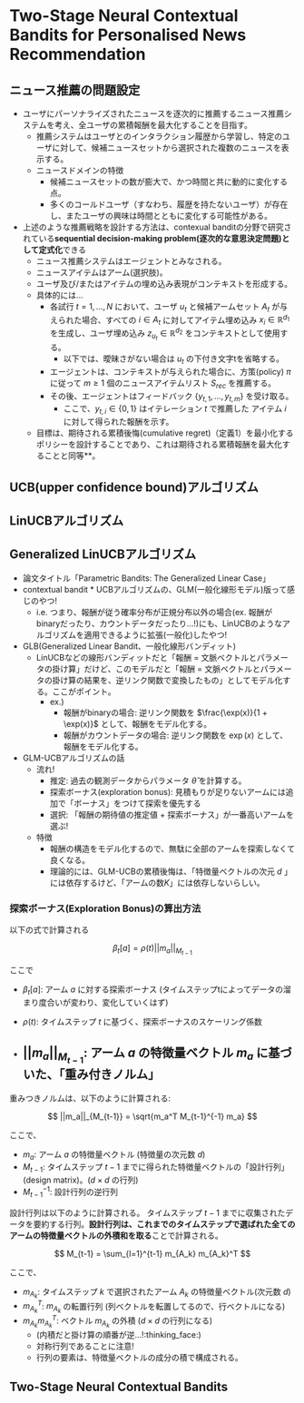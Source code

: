 # Two-Stage Neural Contextual Bandits for Personalised News Recommendation

## ニュース推薦の問題設定

- ユーザにパーソナライズされたニュースを逐次的に推薦するニュース推薦システムを考え、全ユーザの累積報酬を最大化することを目指す。
  - 推薦システムはユーザとのインタラクション履歴から学習し、特定のユーザに対して、候補ニュースセットから選択された複数のニュースを表示する。
  - ニュースドメインの特徴
    - 候補ニュースセットの数が膨大で、かつ時間と共に動的に変化する点。
    - 多くのコールドユーザ（すなわち、履歴を持たないユーザ）が存在し、またユーザの興味は時間とともに変化する可能性がある。
- 上述のような推薦戦略を設計する方法は、contexual banditの分野で研究されている**sequential decision-making problem(逐次的な意思決定問題)として定式化**できる
  - ニュース推薦システムはエージェントとみなされる。
  - ニュースアイテムはアーム(選択肢)。
  - ユーザ及び/またはアイテムの埋め込み表現がコンテキストを形成する。
  - 具体的には...
    - 各試行 $t = 1, \ldots, N$ において、ユーザ $u_t$ と候補アームセット $A_t$ が与えられた場合、すべての $i \in A_t$ に対してアイテム埋め込み $x_i \in \mathbb{R}^{d_1}$ を生成し、ユーザ埋め込み $z_{u_t} \in \mathbb{R}^{d_2}$ をコンテキストとして使用する。
      - 以下では、曖昧さがない場合は $u_t$ の下付き文字tを省略する。
    - エージェントは、コンテキストが与えられた場合に、方策(policy) $\pi$ に従って $m \geq 1$ 個のニュースアイテムリスト $S_{rec}$ を推薦する。
    - その後、エージェントはフィードバック $\{y_{t,1}, \ldots, y_{t,m}\}$ を受け取る。
      - ここで、$y_{t,i} \in \{0, 1\}$ はイテレーション $t$ で推薦した アイテム $i$ に対して得られた報酬を示す。
  - 目標は、期待される累積後悔(cumulative regret)（定義1）を最小化するポリシーを設計することであり、これは期待される累積報酬を最大化することと同等**。

## UCB(upper confidence bound)アルゴリズム

## LinUCBアルゴリズム

## Generalized LinUCBアルゴリズム

- 論文タイトル「Parametric Bandits: The Generalized Linear Case」
- contextual bandit * UCBアルゴリズムの、GLM(一般化線形モデル)版って感じのやつ!
  - i.e. つまり、報酬が従う確率分布が正規分布以外の場合(ex. 報酬がbinaryだったり、カウントデータだったり...!)にも、LinUCBのようなアルゴリズムを適用できるように拡張(一般化)したやつ!
- GLB(Generalized Linear Bandit、一般化線形バンディット)
  - LinUCBなどの線形バンディットだと「報酬 = 文脈ベクトルとパラメータの掛け算」だけど、このモデルだと「報酬 = 文脈ベクトルとパラメータの掛け算の結果を、逆リンク関数で変換したもの」としてモデル化する。ここがポイント。
    - ex.)
      - 報酬がbinaryの場合: 逆リンク関数を $\frac{\exp(x)}{1 + \exp(x)}$ として、報酬をモデル化する。
      - 報酬がカウントデータの場合: 逆リンク関数を $\exp(x)$ として、報酬をモデル化する。
- GLM-UCBアルゴリズムの話
  - 流れ!
    - 推定: 過去の観測データからパラメータ $\hat{\theta}$ を計算する。
    - 探索ボーナス(exploration bonus): 見積もりが足りないアームには追加で「ボーナス」をつけて探索を優先する
    - 選択: 「報酬の期待値の推定値 + 探索ボーナス」が一番高いアームを選ぶ!
  - 特徴
    - 報酬の構造をモデル化するので、無駄に全部のアームを探索しなくて良くなる。
    - 理論的には、GLM-UCBの累積後悔は、「特徴量ベクトルの次元 $d$ 」には依存するけど、「アームの数$K$」には依存しないらしい。

### 探索ボーナス(Exploration Bonus)の算出方法

以下の式で計算される

$$
\beta_{t}[a] = \rho(t) ||m_a||_{M_{t-1}}
$$

ここで

- $\beta_{t}[a]$: アーム $a$ に対する探索ボーナス (タイムステップtによってデータの溜まり度合いが変わり、変化していくはず)
- $\rho(t)$: タイムステップ $t$ に基づく、探索ボーナスのスケーリング係数

- $||m_a||_{M_{t-1}}$: アーム $a$ の特徴量ベクトル $m_a$ に基づいた、「重み付きノルム」
  -

重みつきノルムは、以下のように計算される:

$$
||m_a||_{M_{t-1}} = \sqrt{m_a^T M_{t-1}^{-1} m_a}
$$

ここで、

- $m_a$: アーム $a$ の特徴量ベクトル (特徴量の次元数 $d$)
- $M_{t-1}$: タイムステップ $t-1$ までに得られた特徴量ベクトルの「設計行列」(design matrix)。($d \times d$ の行列)
- $M_{t-1}^{-1}$: 設計行列の逆行列

設計行列は以下のように計算される。
タイムステップ $t-1$ までに収集されたデータを要約する行列。**設計行列は、これまでのタイムステップで選ばれた全てのアームの特徴量ベクトルの外積和を取る**ことで計算される。

$$
M_{t-1} = \sum_{l=1}^{t-1} m_{A_k} m_{A_k}^T
$$

ここで、

- $m_{A_k}$: タイムステップ $k$ で選択されたアーム $A_k$ の特徴量ベクトル(次元数 $d$)
- $m_{A_k}^T$: $m_{A_k}$ の転置行列 (列ベクトルを転置してるので、行ベクトルになる)
- $m_{A_k} m_{A_k}^T$: ベクトル $m_{A_k}$ の外積 ($d \times d$ の行列になる)
  - (内積だと掛け算の順番が逆...!:thinking_face:)
  - 対称行列であることに注意!
  - 行列の要素は、特徴量ベクトルの成分の積で構成される。

## Two-Stage Neural Contextual Bandits
